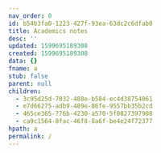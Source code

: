 ```yaml
---
nav_order: 0
id: b54b3fa0-1223-427f-93ea-63dc2c6dfab0
title: Academics notes
desc: ''
updated: 1599695189308
created: 1599695189308
data: {}
fname: a
stub: false
parent: null
children:
  - 3c95d25d-7032-488e-b584-ec4d38754061
  - e7d66275-adb9-489e-86fe-9557bb35b2cd
  - 465ce365-776b-4230-a570-5f0827397908
  - ca9c1564-8fac-46f8-8a6f-be4e24f72377
hpath: a
permalink: /
---
```


